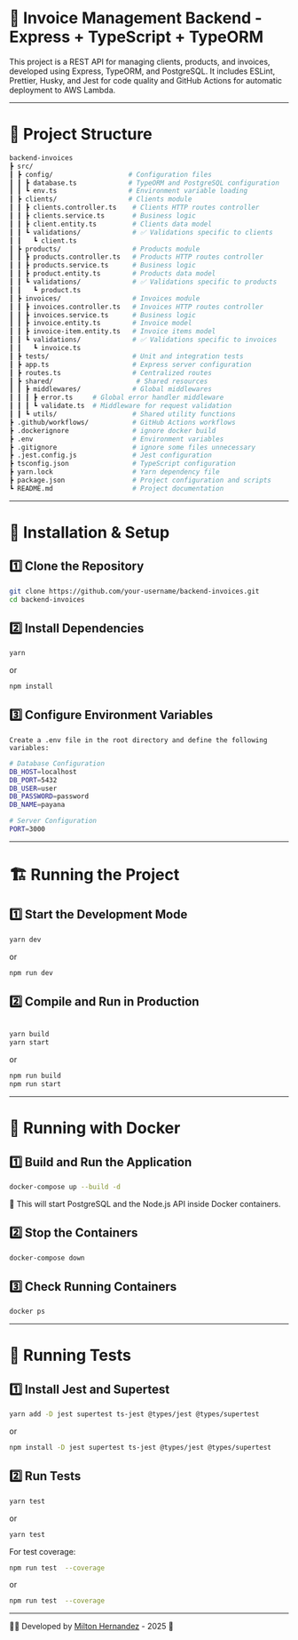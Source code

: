 # 🧾 Invoice Management Backend - Express + TypeScript + TypeORM

This project is a REST API for managing clients, products, and invoices, developed using Express, TypeORM, and PostgreSQL. It includes ESLint, Prettier, Husky, and Jest for code quality and GitHub Actions for automatic deployment to AWS Lambda.

---

# 📂 Project Structure

```bash
backend-invoices
┣ src/
┃ ┣ config/                   # Configuration files
┃ ┃ ┣ database.ts             # TypeORM and PostgreSQL configuration
┃ ┃ ┗ env.ts                  # Environment variable loading
┃ ┣ clients/                  # Clients module
┃ ┃ ┣ clients.controller.ts    # Clients HTTP routes controller
┃ ┃ ┣ clients.service.ts       # Business logic
┃ ┃ ┣ client.entity.ts         # Clients data model
┃ ┃ ┗ validations/             # ✅ Validations specific to clients
┃ ┃   ┗ client.ts
┃ ┣ products/                  # Products module
┃ ┃ ┣ products.controller.ts   # Products HTTP routes controller
┃ ┃ ┣ products.service.ts      # Business logic
┃ ┃ ┣ product.entity.ts        # Products data model
┃ ┃ ┗ validations/             # ✅ Validations specific to products
┃ ┃   ┗ product.ts
┃ ┣ invoices/                  # Invoices module
┃ ┃ ┣ invoices.controller.ts   # Invoices HTTP routes controller
┃ ┃ ┣ invoices.service.ts      # Business logic
┃ ┃ ┣ invoice.entity.ts        # Invoice model
┃ ┃ ┣ invoice-item.entity.ts   # Invoice items model
┃ ┃ ┗ validations/             # ✅ Validations specific to invoices
┃ ┃   ┗ invoice.ts
┃ ┣ tests/                     # Unit and integration tests
┃ ┣ app.ts                     # Express server configuration
┃ ┣ routes.ts                  # Centralized routes
┃ ┣ shared/                     # Shared resources
┃ ┃ ┣ middlewares/             # Global middlewares
┃ ┃ ┃ ┣ error.ts     # Global error handler middleware
┃ ┃ ┃ ┗ validate.ts  # Middleware for request validation
┃ ┃ ┗ utils/                   # Shared utility functions
┣ .github/workflows/           # GitHub Actions workflows
┣ .dockerignore                # ignore docker build
┣ .env                         # Environment variables
┣ .gitignore                   # ignore some files unnecessary
┣ .jest.config.js              # Jest configuration
┣ tsconfig.json                # TypeScript configuration
┣ yarn.lock                    # Yarn dependency file
┣ package.json                 # Project configuration and scripts
┗ README.md                    # Project documentation

```

---

# 🚀 Installation & Setup

## 1️⃣ Clone the Repository

```bash
git clone https://github.com/your-username/backend-invoices.git
cd backend-invoices
```

## 2️⃣ Install Dependencies

```bash
yarn
```

or

```bash
npm install

```

## 3️⃣ Configure Environment Variables

    Create a .env file in the root directory and define the following variables:

```bash
# Database Configuration
DB_HOST=localhost
DB_PORT=5432
DB_USER=user
DB_PASSWORD=password
DB_NAME=payana

# Server Configuration
PORT=3000

```

---

# 🏗️ Running the Project

## 1️⃣ Start the Development Mode

```bash
yarn dev
```

or

```bash
npm run dev
```

## 2️⃣ Compile and Run in Production

```bash

yarn build
yarn start

```

or

```bash
npm run build
npm run start
```

---

# 🐳 Running with Docker

## 1️⃣ Build and Run the Application

```bash
docker-compose up --build -d
```

📌 This will start PostgreSQL and the Node.js API inside Docker containers.

## 2️⃣ Stop the Containers

```bash
docker-compose down
```

## 3️⃣ Check Running Containers

```bash
docker ps
```

---

# 📌 Running Tests

## 1️⃣ Install Jest and Supertest

```bash
yarn add -D jest supertest ts-jest @types/jest @types/supertest
```

or

```bash
npm install -D jest supertest ts-jest @types/jest @types/supertest
```

## 2️⃣ Run Tests

```bash
yarn test
```

or

```bash
yarn test
```

For test coverage:

```bash
npm run test  --coverage
```

or

```bash
npm run test  --coverage
```

---

👨‍💻 Developed by [Milton Hernandez](https://www.linkedin.com/in/andres-hc/) - 2025 🚀
